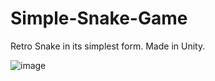 # Simple-Snake-Game

Retro Snake in its simplest form. Made in Unity.

![image](https://github.com/user-attachments/assets/d73317aa-0c5f-4f9f-9e4a-e2e323fa16d4)
